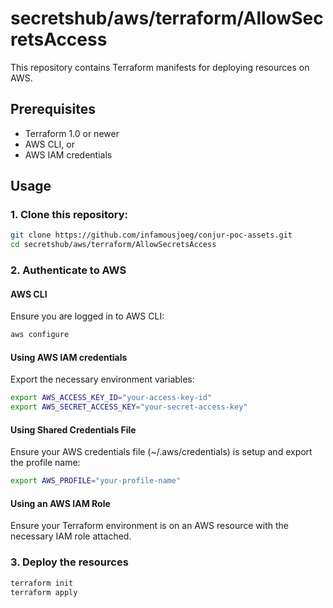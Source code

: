 # secretshub/aws/terraform/AllowSecretsAccess

This repository contains Terraform manifests for deploying resources on AWS.

## Prerequisites

- Terraform 1.0 or newer
- AWS CLI, or
- AWS IAM credentials

## Usage

### 1. Clone this repository:
```bash
git clone https://github.com/infamousjoeg/conjur-poc-assets.git
cd secretshub/aws/terraform/AllowSecretsAccess
```

### 2. Authenticate to AWS

#### AWS CLI

Ensure you are logged in to AWS CLI:
```bash
aws configure
```

#### Using AWS IAM credentials

Export the necessary environment variables:
```bash
export AWS_ACCESS_KEY_ID="your-access-key-id"
export AWS_SECRET_ACCESS_KEY="your-secret-access-key"
```

#### Using Shared Credentials File

Ensure your AWS credentials file (~/.aws/credentials) is setup and export the profile name:

```bash
export AWS_PROFILE="your-profile-name"
```

#### Using an AWS IAM Role

Ensure your Terraform environment is on an AWS resource with the necessary IAM role attached.

### 3. Deploy the resources

```bash
terraform init
terraform apply
```